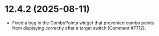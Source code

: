# 12.4.2 (2025-08-11)

* Fixed a bug in the ComboPoints widget that prevented combo points from displaying correctly after a target switch [Comment #7712].